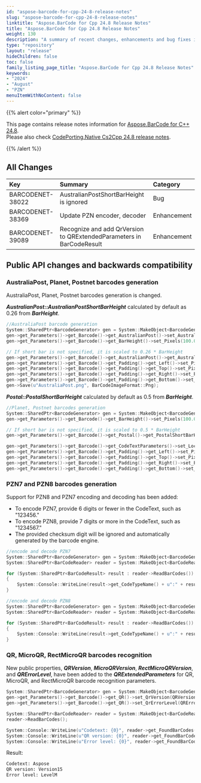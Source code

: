 ```yaml
---
id: "aspose-barcode-for-cpp-24-8-release-notes"
slug: "aspose-barcode-for-cpp-24-8-release-notes"
linktitle: "Aspose.BarCode for Cpp 24.8 Release Notes"
title: "Aspose.BarCode for Cpp 24.8 Release Notes"
weight: 130
description: "A summary of recent changes, enhancements and bug fixes in Aspose.BarCode for C++ 24.8 release."
type: "repository"
layout: "release"
hideChildren: false
toc: false
family_listing_page_title: "Aspose.BarCode for Cpp 24.8 Release Notes"
keywords:
- "2024"
- "August"
- "PZN"
menuItemWithNoContent: false
---
```


{{% alert color="primary" %}}

This page contains release notes information for [Aspose.BarCode for C++ 24.8](https://releases.aspose.com/barcode/cpp/new-releases/aspose.barcode-for-c++-24.8/).  
Please also check [CodePorting.Native Cs2Cpp 24.8 release notes](https://products.codeporting.com/translator/csharp-to-cpp/release/24.8).

{{% /alert %}}
## **All Changes**

|**Key**|**Summary**|**Category**|
| :- | :- | :- |
|BARCODENET-38022|AustralianPostShortBarHeight is ignored|Bug|
|BARCODENET-38369|Update PZN encoder, decoder|Enhancement|
|BARCODENET-39089|Recognize and add QrVersion to QRExtendedParameters in BarCodeResult|Enhancement|

## Public API changes and backwards compatibility

### AustraliaPost, Planet, Postnet barcodes generation

AustraliaPost, Planet, Postnet barcodes generation is changed.

***AustralianPost::AustralianPostShortBarHeight*** calculated by default as 0.26 from ***BarHeight***.
```cpp
//AustraliaPost barcode generation
System::SharedPtr<BarcodeGenerator> gen = System::MakeObject<BarcodeGenerator>(EncodeTypes::AustraliaPost, u"6212345678AP");
gen->get_Parameters()->get_Barcode()->get_AustralianPost()->set_AustralianPostEncodingTable(Aspose::BarCode::CustomerInformationInterpretingType::CTable);
gen->get_Parameters()->get_Barcode()->get_BarHeight()->set_Pixels(100.0f);

// If short bar is not specified, it is scaled to 0.26 * BarHeight
gen->get_Parameters()->get_Barcode()->get_AustralianPost()->get_AustralianPostShortBarHeight()->set_Pixels(10.0f);
gen->get_Parameters()->get_Barcode()->get_Padding()->get_Left()->set_Pixels(10.0f);
gen->get_Parameters()->get_Barcode()->get_Padding()->get_Top()->set_Pixels(10.0f);
gen->get_Parameters()->get_Barcode()->get_Padding()->get_Right()->set_Pixels(10.0f);
gen->get_Parameters()->get_Barcode()->get_Padding()->get_Bottom()->set_Pixels(10.0f);
gen->Save(u"AustraliaPost.png", BarCodeImageFormat::Png);
```

***Postal::PostalShortBarHeight*** calculated by default as 0.5 from ***BarHeight***.
```cpp
//Planet, Postnet barcodes generation
System::SharedPtr<BarcodeGenerator> gen = System::MakeObject<BarcodeGenerator>(EncodeTypes::Postnet, u"5552357000");
gen->get_Parameters()->get_Barcode()->get_BarHeight()->set_Pixels(100.0f);

// If short bar is not specified, it is scaled to 0.5 * BarHeight
gen->get_Parameters()->get_Barcode()->get_Postal()->get_PostalShortBarHeight()->set_Pixels(40.0f);

gen->get_Parameters()->get_Barcode()->get_CodeTextParameters()->set_Location(CodeLocation::None);
gen->get_Parameters()->get_Barcode()->get_Padding()->get_Left()->set_Pixels(10.0f);
gen->get_Parameters()->get_Barcode()->get_Padding()->get_Top()->set_Pixels(10.0f);
gen->get_Parameters()->get_Barcode()->get_Padding()->get_Right()->set_Pixels(10.0f);
gen->get_Parameters()->get_Barcode()->get_Padding()->get_Bottom()->set_Pixels(10.0f);
```

### PZN7 and PZN8 barcodes generation

Support for PZN8 and PZN7 encoding and decoding has been added:
- To encode PZN7, provide 6 digits or fewer in the CodeText, such as "123456."
- To encode PZN8, provide 7 digits or more in the CodeText, such as "1234567."
- The provided checksum digit will be ignored and automatically generated by the barcode engine.

```cpp
//encode and decode PZN7
System::SharedPtr<BarcodeGenerator> gen = System::MakeObject<BarcodeGenerator>(EncodeTypes::PZN, u"123456");
System::SharedPtr<BarCodeReader> reader = System::MakeObject<BarCodeReader>(gen->GenerateBarCodeImage(), DecodeType::PZN);

for (System::SharedPtr<BarCodeResult> result : reader->ReadBarCodes())
{
    System::Console::WriteLine(result->get_CodeTypeName() + u":" + result->get_CodeText());
}
```

```cpp
//encode and decode PZN8
System::SharedPtr<BarcodeGenerator> gen = System::MakeObject<BarcodeGenerator>(EncodeTypes::PZN, u"1234567");
System::SharedPtr<BarCodeReader> reader = System::MakeObject<BarCodeReader>(gen->GenerateBarCodeImage(), DecodeType::PZN);

for (System::SharedPtr<BarCodeResult> result : reader->ReadBarCodes())
{
    System::Console::WriteLine(result->get_CodeTypeName() + u":" + result->get_CodeText());
}
```

### QR, MicroQR, RectMicroQR barcodes recognition

New public properties, ***QRVersion***, ***MicroQRVersion***, ***RectMicroQRVersion***, and ***QRErrorLevel***, have been added to the ***QRExtendedParameters*** for QR, MicroQR, and RectMicroQR barcode recognition parameters.


```cpp
System::SharedPtr<BarcodeGenerator> gen = System::MakeObject<BarcodeGenerator>(EncodeTypes::QR, u"Aspose");
gen->get_Parameters()->get_Barcode()->get_QR()->set_QrVersion(QRVersion::Version15);
gen->get_Parameters()->get_Barcode()->get_QR()->set_QrErrorLevel(QRErrorLevel::LevelM);

System::SharedPtr<BarCodeReader> reader = System::MakeObject<BarCodeReader>(gen->GenerateBarCodeImage(), DecodeType::QR);
reader->ReadBarCodes();

System::Console::WriteLine(u"Codetext: {0}", reader->get_FoundBarCodes()[0]->get_CodeText());
System::Console::WriteLine(u"QR version: {0}", reader->get_FoundBarCodes()[0]->get_Extended()->get_QR()->get_QRVersion());
System::Console::WriteLine(u"Error level: {0}", reader->get_FoundBarCodes()[0]->get_Extended()->get_QR()->get_QRErrorLevel());
```

Result:
```txt
Codetext: Aspose
QR version: Version15
Error level: LevelM
```